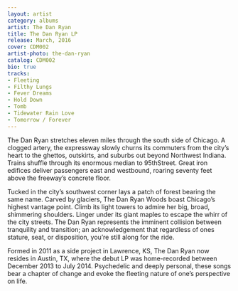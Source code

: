 ```yaml
---
layout: artist
category: albums
artist: The Dan Ryan
title: The Dan Ryan LP
release: March, 2016
cover: CDM002
artist-photo: the-dan-ryan
catalog: CDM002
bio: true
tracks:
- Fleeting
- Filthy Lungs
- Fever Dreams
- Hold Down
- Tomb
- Tidewater Rain Love
- Tomorrow / Forever
---
```


The Dan Ryan stretches eleven miles through the south side of Chicago. A clogged artery, the expressway slowly churns its commuters from the city’s heart to the ghettos, outskirts, and suburbs out beyond Northwest Indiana. Trains shuffle through its enormous median to 95thStreet. Great iron edifices deliver passengers east and westbound, roaring seventy feet above the freeway’s concrete floor.

Tucked in the city’s southwest corner lays a patch of forest bearing the same name. Carved by glaciers, The Dan Ryan Woods boast Chicago’s highest vantage point. Climb its light towers to admire her big, broad, shimmering shoulders. Linger under its giant maples to escape the whirr of the city streets. The Dan Ryan represents the imminent collision between tranquility and transition; an acknowledgement that regardless of ones stature, seat, or disposition, you’re still along for the ride.

Formed in 2011 as a side project in Lawrence, KS, The Dan Ryan now resides in Austin, TX, where the debut LP was home-recorded between December 2013 to July 2014. Psychedelic and deeply personal, these songs bear a chapter of change and evoke the fleeting nature of one’s perspective on life.
